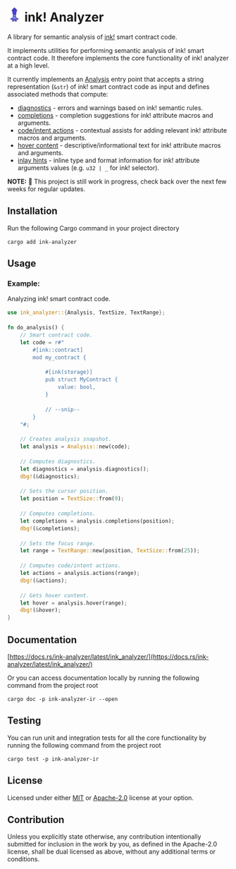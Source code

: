 # ![icon](https://raw.githubusercontent.com/ink-analyzer/ink-analyzer/master/images/iconx32.png "icon") ink! Analyzer

A library for semantic analysis of [ink!](https://use.ink/) smart contract code.

It implements utilities for performing semantic analysis of ink! smart contract code.
It therefore implements the core functionality of ink! analyzer at a high level.

It currently implements an [Analysis](https://github.com/ink-analyzer/ink-analyzer/blob/master/crates/analyzer/src/analysis.rs) entry point that accepts a string representation (`&str`) of ink! smart contract code as input and defines associated methods that compute:

- [diagnostics](https://github.com/ink-analyzer/ink-analyzer/blob/master/crates/analyzer/src/analysis/diagnostics.rs) - errors and warnings based on ink! semantic rules.
- [completions](https://github.com/ink-analyzer/ink-analyzer/blob/master/crates/analyzer/src/analysis/completions.rs) - completion suggestions for ink! attribute macros and arguments.
- [code/intent actions](https://github.com/ink-analyzer/ink-analyzer/blob/master/crates/analyzer/src/analysis/actions.rs) - contextual assists for adding relevant ink! attribute macros and arguments.
- [hover content](https://github.com/ink-analyzer/ink-analyzer/blob/master/crates/analyzer/src/analysis/hover.rs) - descriptive/informational text for ink! attribute macros and arguments.
- [inlay hints](/crates/analyzer/src/analysis/inlay_hints.rs) - inline type and format information for ink! attribute arguments values (e.g. `u32 | _` for ink! selector).

**NOTE:** 🚧 This project is still work in progress, check back over the next few weeks for regular updates.

## Installation

Run the following Cargo command in your project directory

```shell
cargo add ink-analyzer
```

## Usage

### Example:
Analyzing ink! smart contract code.

```rust
use ink_analyzer::{Analysis, TextSize, TextRange};

fn do_analysis() {
    // Smart contract code.
    let code = r#"
        #[ink::contract]
        mod my_contract {

            #[ink(storage)]
            pub struct MyContract {
                value: bool,
            }

            // --snip--
        }
    "#;

    // Creates analysis snapshot.
    let analysis = Analysis::new(code);

    // Computes diagnostics.
    let diagnostics = analysis.diagnostics();
    dbg!(&diagnostics);

    // Sets the cursor position.
    let position = TextSize::from(9);

    // Computes completions.
    let completions = analysis.completions(position);
    dbg!(&completions);

    // Sets the focus range.
    let range = TextRange::new(position, TextSize::from(25));

    // Computes code/intent actions.
    let actions = analysis.actions(range);
    dbg!(&actions);

    // Gets hover content.
    let hover = analysis.hover(range);
    dbg!(&hover);
}
```

## Documentation

[https://docs.rs/ink-analyzer/latest/ink_analyzer/](https://docs.rs/ink-analyzer/latest/ink_analyzer/)

Or you can access documentation locally by running the following command from the project root

```shell
cargo doc -p ink-analyzer-ir --open
```

## Testing

You can run unit and integration tests for all the core functionality by running the following command from the project root

```shell
cargo test -p ink-analyzer-ir
```

## License

Licensed under either [MIT](https://github.com/ink-analyzer/ink-analyzer/blob/master/LICENSE-MIT) or [Apache-2.0](https://github.com/ink-analyzer/ink-analyzer/blob/master/LICENSE-APACHE) license at your option.

## Contribution

Unless you explicitly state otherwise, any contribution intentionally submitted
for inclusion in the work by you, as defined in the Apache-2.0 license, shall be
dual licensed as above, without any additional terms or conditions.
